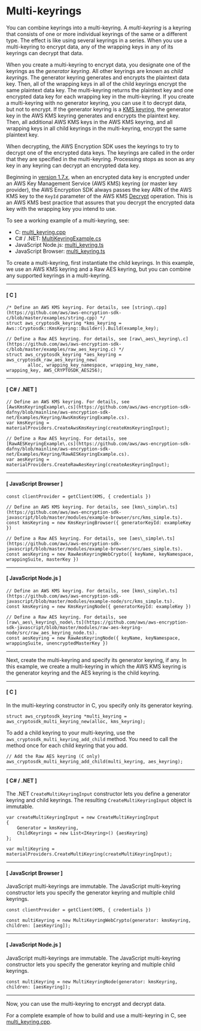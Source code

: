 # Multi\-keyrings<a name="use-multi-keyring"></a>

You can combine keyrings into a multi\-keyring\. A *multi\-keyring* is a keyring that consists of one or more individual keyrings of the same or a different type\. The effect is like using several keyrings in a series\. When you use a multi\-keyring to encrypt data, any of the wrapping keys in any of its keyrings can decrypt that data\.

When you create a multi\-keyring to encrypt data, you designate one of the keyrings as the *generator keyring*\. All other keyrings are known as *child keyrings*\. The generator keyring generates and encrypts the plaintext data key\. Then, all of the wrapping keys in all of the child keyrings encrypt the same plaintext data key\. The multi\-keyring returns the plaintext key and one encrypted data key for each wrapping key in the multi\-keyring\. If you create a multi\-keyring with no generator keyring, you can use it to decrypt data, but not to encrypt\. If the generator keyring is a [KMS keyring](use-kms-keyring.md), the generator key in the AWS KMS keyring generates and encrypts the plaintext key\. Then, all additional AWS KMS keys in the AWS KMS keyring, and all wrapping keys in all child keyrings in the multi\-keyring, encrypt the same plaintext key\. 

When decrypting, the AWS Encryption SDK uses the keyrings to try to decrypt one of the encrypted data keys\. The keyrings are called in the order that they are specified in the multi\-keyring\. Processing stops as soon as any key in any keyring can decrypt an encrypted data key\. 

Beginning in [version 1\.7\.*x*](about-versions.md#version-1.7), when an encrypted data key is encrypted under an AWS Key Management Service \(AWS KMS\) keyring \(or master key provider\), the AWS Encryption SDK always passes the key ARN of the AWS KMS key to the `KeyId` parameter of the AWS KMS [Decrypt](https://docs.aws.amazon.com/kms/latest/APIReference/API_Decrypt.html) operation\. This is an AWS KMS best practice that assures that you decrypt the encrypted data key with the wrapping key you intend to use\.

To see a working example of a multi\-keyring, see:
+ C: [multi\_keyring\.cpp](https://github.com/aws/aws-encryption-sdk-c/blob/master/examples/multi_keyring.cpp)[]()
+ C\# / \.NET: [MultiKeyringExample\.cs](https://github.com/aws/aws-encryption-sdk-dafny/blob/mainline/aws-encryption-sdk-net/Examples/Keyring/MultiKeyringExample.cs)
+ JavaScript Node\.js: [multi\_keyring\.ts](https://github.com/aws/aws-encryption-sdk-javascript/blob/master/modules/example-node/src/multi_keyring.ts)
+ JavaScript Browser: [multi\_keyring\.ts](https://github.com/aws/aws-encryption-sdk-javascript/blob/master/modules/example-browser/src/multi_keyring.ts)

To create a multi\-keyring, first instantiate the child keyrings\. In this example, we use an AWS KMS keyring and a Raw AES keyring, but you can combine any supported keyrings in a multi\-keyring\.

------
#### [ C ]

```
/* Define an AWS KMS keyring. For details, see [string\.cpp](https://github.com/aws/aws-encryption-sdk-c/blob/master/examples/string.cpp) */
struct aws_cryptosdk_keyring *kms_keyring = Aws::Cryptosdk::KmsKeyring::Builder().Build(example_key);

// Define a Raw AES keyring. For details, see [raw\_aes\_keyring\.c](https://github.com/aws/aws-encryption-sdk-c/blob/master/examples/raw_aes_keyring.c) */
struct aws_cryptosdk_keyring *aes_keyring = aws_cryptosdk_raw_aes_keyring_new(
        alloc, wrapping_key_namespace, wrapping_key_name, wrapping_key, AWS_CRYPTOSDK_AES256);
```

------
#### [ C\# / \.NET ]

```
// Define an AWS KMS keyring. For details, see [AwsKmsKeyringExample\.cs](https://github.com/aws/aws-encryption-sdk-dafny/blob/mainline/aws-encryption-sdk-net/Examples/Keyring/AwsKmsKeyringExample.cs).
var kmsKeyring = materialProviders.CreateAwsKmsKeyring(createKmsKeyringInput);

// Define a Raw AES keyring. For details, see [RawAESKeyringExample\.cs](https://github.com/aws/aws-encryption-sdk-dafny/blob/mainline/aws-encryption-sdk-net/Examples/Keyring/RawAESKeyringExample.cs).
var aesKeyring = materialProviders.CreateRawAesKeyring(createAesKeyringInput);
```

------
#### [ JavaScript Browser ]

```
const clientProvider = getClient(KMS, { credentials })

// Define an AWS KMS keyring. For details, see [kms\_simple\.ts](https://github.com/aws/aws-encryption-sdk-javascript/blob/master/modules/example-browser/src/kms_simple.ts). 
const kmsKeyring = new KmsKeyringBrowser({ generatorKeyId: exampleKey })

// Define a Raw AES keyring. For details, see [aes\_simple\.ts](https://github.com/aws/aws-encryption-sdk-javascript/blob/master/modules/example-browser/src/aes_simple.ts).
const aesKeyring = new RawAesKeyringWebCrypto({ keyName, keyNamespace, wrappingSuite, masterKey })
```

------
#### [ JavaScript Node\.js ]

```
// Define an AWS KMS keyring. For details, see [kms\_simple\.ts](https://github.com/aws/aws-encryption-sdk-javascript/blob/master/modules/example-node/src/kms_simple.ts). 
const kmsKeyring = new KmsKeyringNode({ generatorKeyId: exampleKey })

// Define a Raw AES keyring. For details, see [raw\_aes\_keyring\_node\.ts](https://github.com/aws/aws-encryption-sdk-javascript/blob/master/modules/raw-aes-keyring-node/src/raw_aes_keyring_node.ts).
const aesKeyring = new RawAesKeyringNode({ keyName, keyNamespace, wrappingSuite, unencryptedMasterKey })
```

------

Next, create the multi\-keyring and specify its generator keyring, if any\. In this example, we create a multi\-keyring in which the AWS KMS keyring is the generator keyring and the AES keyring is the child keyring\.

------
#### [ C ]

In the multi\-keyring constructor in C, you specify only its generator keyring\.

```
struct aws_cryptosdk_keyring *multi_keyring = aws_cryptosdk_multi_keyring_new(alloc, kms_keyring);
```

To add a child keyring to your multi\-keyring, use the `aws_cryptosdk_multi_keyring_add_child` method\. You need to call the method once for each child keyring that you add\. 

```
// Add the Raw AES keyring (C only)
aws_cryptosdk_multi_keyring_add_child(multi_keyring, aes_keyring);
```

------
#### [ C\# / \.NET ]

 The \.NET `CreateMultiKeyringInput` constructor lets you define a generator keyring and child keyrings\. The resulting `CreateMultiKeyringInput` object is immutable\.

```
var createMultiKeyringInput = new CreateMultiKeyringInput
{
    Generator = kmsKeyring,
    ChildKeyrings = new List<IKeyring>() {aesKeyring}
};

var multiKeyring = materialProviders.CreateMultiKeyring(createMultiKeyringInput);
```

------
#### [ JavaScript Browser ]

JavaScript multi\-keyrings are immutable\. The JavaScript multi\-keyring constructor lets you specify the generator keyring and multiple child keyrings\. 

```
const clientProvider = getClient(KMS, { credentials })

const multiKeyring = new MultiKeyringWebCrypto(generator: kmsKeyring, children: [aesKeyring]);
```

------
#### [ JavaScript Node\.js ]

JavaScript multi\-keyrings are immutable\. The JavaScript multi\-keyring constructor lets you specify the generator keyring and multiple child keyrings\. 

```
const multiKeyring = new MultiKeyringNode(generator: kmsKeyring, children: [aesKeyring]);
```

------

Now, you can use the multi\-keyring to encrypt and decrypt data\. 

For a complete example of how to build and use a multi\-keyring in C, see [multi\_keyring\.cpp](https://github.com/aws/aws-encryption-sdk-c/blob/master/examples/multi_keyring.cpp)\.